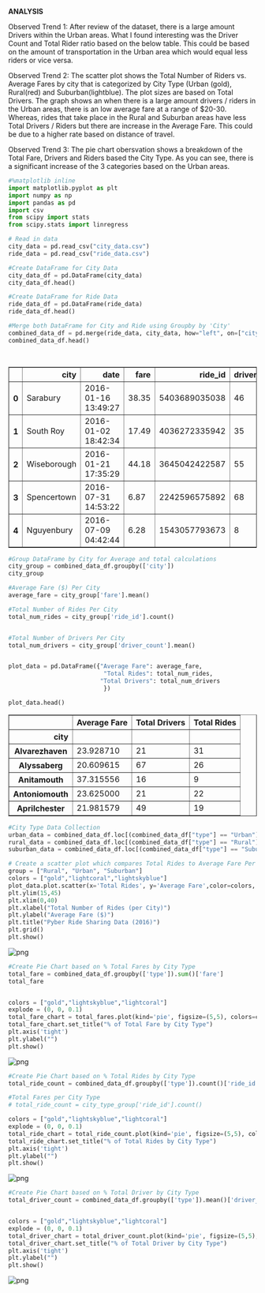 
**ANALYSIS**

Observed Trend 1:
After review of the dataset, there is a large amount Drivers within the Urban areas. What I found interesting was the Driver Count and Total Rider ratio based on the below table. This could be based on the amount of transportation in the Urban area which would equal less riders or vice versa.


Observed Trend 2:
The scatter plot shows the Total Number of Riders vs. Average Fares by city that is categorized by City Type (Urban (gold), Rural(red) and Suburban(lightblue). The plot sizes are based on Total Drivers. The graph shows an when there is a large amount drivers / riders in the Urban areas, there is an low average fare at a range of $20-30. Whereas, rides that take place in the Rural and Suburban areas have less Total Drivers / Riders but there are increase in the Average Fare. This could be due to a higher rate based on distance of travel.



Observed Trend 3:
The pie chart obersvation shows a breakdown of the Total Fare, Drivers and Riders based the City Type. As you can see, there is a significant increase of the 3 categories based on the Urban areas.




```python
#%matplotlib inline
import matplotlib.pyplot as plt
import numpy as np
import pandas as pd
import csv
from scipy import stats
from scipy.stats import linregress
```


```python
# Read in data
city_data = pd.read_csv("city_data.csv")
ride_data = pd.read_csv("ride_data.csv")

#Create DataFrame for City Data
city_data_df = pd.DataFrame(city_data)
city_data_df.head()

#Create DataFrame for Ride Data
ride_data_df = pd.DataFrame(ride_data)
ride_data_df.head()

#Merge both DataFrame for City and Ride using Groupby by 'City'
combined_data_df = pd.merge(ride_data, city_data, how="left", on=["city", "city"])
combined_data_df.head()

                          
```




<div>
<style scoped>
    .dataframe tbody tr th:only-of-type {
        vertical-align: middle;
    }

    .dataframe tbody tr th {
        vertical-align: top;
    }

    .dataframe thead th {
        text-align: right;
    }
</style>
<table border="1" class="dataframe">
  <thead>
    <tr style="text-align: right;">
      <th></th>
      <th>city</th>
      <th>date</th>
      <th>fare</th>
      <th>ride_id</th>
      <th>driver_count</th>
      <th>type</th>
    </tr>
  </thead>
  <tbody>
    <tr>
      <th>0</th>
      <td>Sarabury</td>
      <td>2016-01-16 13:49:27</td>
      <td>38.35</td>
      <td>5403689035038</td>
      <td>46</td>
      <td>Urban</td>
    </tr>
    <tr>
      <th>1</th>
      <td>South Roy</td>
      <td>2016-01-02 18:42:34</td>
      <td>17.49</td>
      <td>4036272335942</td>
      <td>35</td>
      <td>Urban</td>
    </tr>
    <tr>
      <th>2</th>
      <td>Wiseborough</td>
      <td>2016-01-21 17:35:29</td>
      <td>44.18</td>
      <td>3645042422587</td>
      <td>55</td>
      <td>Urban</td>
    </tr>
    <tr>
      <th>3</th>
      <td>Spencertown</td>
      <td>2016-07-31 14:53:22</td>
      <td>6.87</td>
      <td>2242596575892</td>
      <td>68</td>
      <td>Urban</td>
    </tr>
    <tr>
      <th>4</th>
      <td>Nguyenbury</td>
      <td>2016-07-09 04:42:44</td>
      <td>6.28</td>
      <td>1543057793673</td>
      <td>8</td>
      <td>Urban</td>
    </tr>
  </tbody>
</table>
</div>




```python
#Group DataFrame by City for Average and total calculations
city_group = combined_data_df.groupby(['city'])
city_group

#Average Fare ($) Per City
average_fare = city_group['fare'].mean()

#Total Number of Rides Per City
total_num_rides = city_group['ride_id'].count()


#Total Number of Drivers Per City
total_num_drivers = city_group['driver_count'].mean()


plot_data = pd.DataFrame({"Average Fare": average_fare,
                           "Total Rides": total_num_rides,
                          "Total Drivers": total_num_drivers
                           })

plot_data.head()

```




<div>
<style scoped>
    .dataframe tbody tr th:only-of-type {
        vertical-align: middle;
    }

    .dataframe tbody tr th {
        vertical-align: top;
    }

    .dataframe thead th {
        text-align: right;
    }
</style>
<table border="1" class="dataframe">
  <thead>
    <tr style="text-align: right;">
      <th></th>
      <th>Average Fare</th>
      <th>Total Drivers</th>
      <th>Total Rides</th>
    </tr>
    <tr>
      <th>city</th>
      <th></th>
      <th></th>
      <th></th>
    </tr>
  </thead>
  <tbody>
    <tr>
      <th>Alvarezhaven</th>
      <td>23.928710</td>
      <td>21</td>
      <td>31</td>
    </tr>
    <tr>
      <th>Alyssaberg</th>
      <td>20.609615</td>
      <td>67</td>
      <td>26</td>
    </tr>
    <tr>
      <th>Anitamouth</th>
      <td>37.315556</td>
      <td>16</td>
      <td>9</td>
    </tr>
    <tr>
      <th>Antoniomouth</th>
      <td>23.625000</td>
      <td>21</td>
      <td>22</td>
    </tr>
    <tr>
      <th>Aprilchester</th>
      <td>21.981579</td>
      <td>49</td>
      <td>19</td>
    </tr>
  </tbody>
</table>
</div>




```python
#City Type Data Collection
urban_data = combined_data_df.loc[(combined_data_df["type"] == "Urban")]
rural_data = combined_data_df.loc[(combined_data_df["type"] == "Rural")]
suburban_data = combined_data_df.loc[(combined_data_df["type"] == "Suburban")]
```


```python
# Create a scatter plot which compares Total Rides to Average Fare Per City Type
group = ["Rural", "Urban", "Suburban"]
colors = ["gold","lightcoral","lightskyblue"]
plot_data.plot.scatter(x='Total Rides', y='Average Fare',color=colors, s=plot_data['Total Drivers']*25, alpha=0.75, edgecolor="black", figsize=(10,7))
plt.ylim(15,45)
plt.xlim(0,40)
plt.xlabel("Total Number of Rides (per City)")
plt.ylabel("Average Fare ($)")
plt.title("Pyber Ride Sharing Data (2016)")
plt.grid()
plt.show()
```


![png](output_5_0.png)



```python
#Create Pie Chart based on % Total Fares by City Type
total_fare = combined_data_df.groupby(['type']).sum()['fare']
total_fare


colors = ["gold","lightskyblue","lightcoral"]
explode = (0, 0, 0.1)
total_fare_chart = total_fares.plot(kind='pie', figsize=(5,5), colors=colors, explode=explode, shadow=True, autopct="%1.1f%%", startangle=140)
total_fare_chart.set_title("% of Total Fare by City Type")
plt.axis('tight')
plt.ylabel("")
plt.show()
```


![png](output_6_0.png)



```python
#Create Pie Chart based on % Total Rides by City Type
total_ride_count = combined_data_df.groupby(['type']).count()['ride_id']

#Total Fares per City Type
# total_ride_count = city_type_group['ride_id'].count()

colors = ["gold","lightskyblue","lightcoral"]
explode = (0, 0, 0.1)
total_ride_chart = total_ride_count.plot(kind='pie', figsize=(5,5), colors=colors, explode=explode, shadow=True, autopct="%1.1f%%", startangle=140)
total_ride_chart.set_title("% of Total Rides by City Type")
plt.axis('tight')
plt.ylabel("")
plt.show()
```


![png](output_7_0.png)



```python
#Create Pie Chart based on % Total Driver by City Type
total_driver_count = combined_data_df.groupby(['type']).mean()['driver_count']


colors = ["gold","lightskyblue","lightcoral"]
explode = (0, 0, 0.1)
total_driver_chart = total_driver_count.plot(kind='pie', figsize=(5,5), colors=colors, explode=explode, shadow=True, autopct="%1.1f%%", startangle=140)
total_driver_chart.set_title("% of Total Driver by City Type")
plt.axis('tight')
plt.ylabel("")
plt.show()
```


![png](output_8_0.png)

